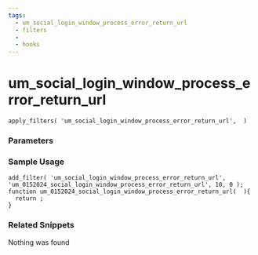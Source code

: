 ```yaml
---
tags: 
  - um_social_login_window_process_error_return_url
  - filters
  - 
  - hooks
---
```

# um\_social\_login\_window\_process\_error\_return\_url

``` php:no-line-numbers
apply_filters( 'um_social_login_window_process_error_return_url',  )
```
<div class='hook-sep'></div>

### Parameters

<div class='hook-sep'></div>



### Sample Usage

``` php:no-line-numbers
add_filter( 'um_social_login_window_process_error_return_url', 'um_0152024_social_login_window_process_error_return_url', 10, 0 );
function um_0152024_social_login_window_process_error_return_url(  ){
  return ;
}
```
<div class='hook-sep'></div>



### Related Snippets

Nothing was found

